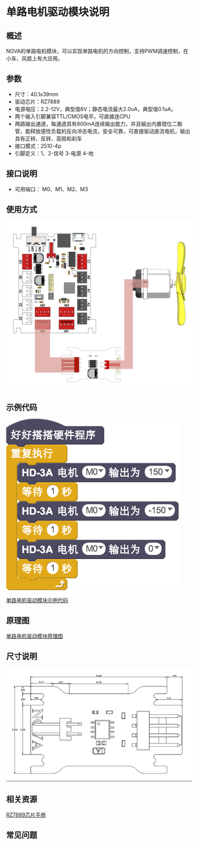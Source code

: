 # 单路电机驱动模块说明

## 概述
NOVA的单路电机模块，可以实现单路电机的方向控制，支持PWM调速控制，在小车、风扇上有大应用。

## 参数
- 尺寸：40.1x39mm
- 驱动芯片：RZ7889 
- 电源电压：2.2-12V，典型值6V；静态电流最大2.0uA，典型值0.1uA。
- 两个输入引脚兼容TTL/CMOS电平，可直接连CPU
- 两路输出通道，每通道具有800mA连续输出能力，并且输出内置钳位二极管，能释放感性负载的反向冲击电流，安全可靠，可直接驱动直流电机，输出具有正转、反转、高阻和刹车
- 接口模式：2510-4p
- 引脚定义：1、2-信号 3-电源 4-地

## 接口说明
- 可用端口： M0、M1、M2、M3

## 使用方式
![](./images/25.png)

## 示例代码
![](./images/26.png)

[单路电机驱动模块示例代码](http://www.haohaodada.com/show.php?id=947557)

## 原理图
[单路电机驱动模块原理图](https://github.com/Haohaodada-official/haohaodada-docs/blob/master/%E5%8E%9F%E7%90%86%E5%9B%BE/%E5%8D%95%E8%B7%AF%E7%94%B5%E6%9C%BA%E9%A9%B1%E5%8A%A8%E6%A8%A1%E5%9D%97.pdf)

## 尺寸说明
![](./images/94.png)

## 相关资源

[RZ7889芯片手册](https://github.com/Haohaodada-official/haohaodada-docs/blob/master/%E5%8E%9F%E7%90%86%E5%9B%BE/%E5%8D%95%E8%B7%AF%E7%94%B5%E6%9C%BA%E6%A8%A1%E5%9D%97.PDF)

## 常见问题

